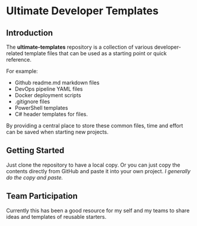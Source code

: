 # Ultimate Developer Templates

## Introduction
The **ultimate-templates** repository is a collection of various developer-related template files that can be used as a starting point or quick reference. 

For example:

- Github readme.md markdown files
- DevOps pipeline YAML files
- Docker deployment scripts
- .gitignore files
- PowerShell templates
- C# header templates for files. 

By providing a central place to store these common files, time and effort can be saved when starting new projects.


## Getting Started
Just clone the repository to have a local copy. Or you can just copy the contents directly from GitHub and paste it into your own project. *I generally do the copy and paste.*

## Team Participation
Currently this has been a good resource for my self and my teams to share ideas and templates of reusable starters.
